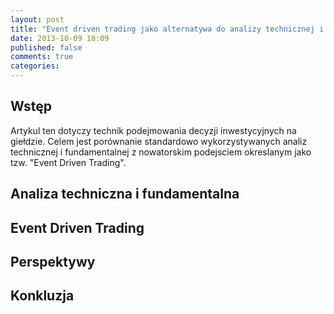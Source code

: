 ```yaml
---
layout: post
title: "Event driven trading jako alternatywa do analizy technicznej i fundamentalnej"
date: 2013-10-09 18:09
published: false
comments: true
categories: 
---
```

<h2>Wstęp</h2>
Artykul ten dotyczy technik podejmowania decyzji inwestycyjnych na giełdzie. 
Celem jest porównanie standardowo wykorzystywanych analiz technicznej i fundamentalnej z nowatorskim podejsciem okreslanym jako tzw. 
"Event Driven Trading". 

<h2>Analiza techniczna i fundamentalna</h2>


<h2>Event Driven Trading</h2>


<h2>Perspektywy</h2>


<h2>Konkluzja</h2>


